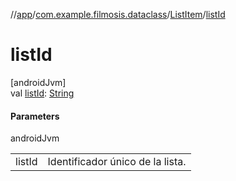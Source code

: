 //[app](../../../index.md)/[com.example.filmosis.dataclass](../index.md)/[ListItem](index.md)/[listId](list-id.md)

# listId

[androidJvm]\
val [listId](list-id.md): [String](https://kotlinlang.org/api/latest/jvm/stdlib/kotlin/-string/index.html)

#### Parameters

androidJvm

| | |
|---|---|
| listId | Identificador único de la lista. |
